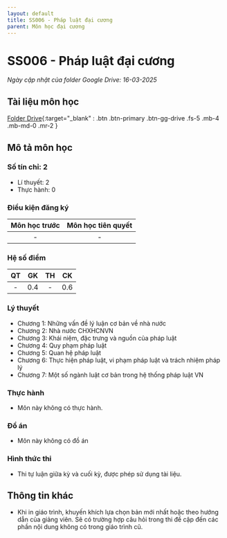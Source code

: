 ```yaml
---
layout: default
title: SS006 - Pháp luật đại cương
parent: Môn học đại cương
---
```


# SS006 - Pháp luật đại cương

*Ngày cập nhật của folder Google Drive: 16-03-2025*
## Tài liệu môn học

[Folder Drive](https://drive.google.com/drive/folders/1fZSDvPcInSH6Jl8rNt3ZSbb25cpUQHHk?usp=sharing){:target="_blank" : .btn .btn-primary .btn-gg-drive .fs-5 .mb-4 .mb-md-0 .mr-2 }

## Mô tả môn học

### Số tín chỉ: 2
- Lí thuyết: 2
- Thực hành: 0

### Điều kiện đăng ký

| Môn học trước| Môn học tiên quyết  |
|------|-----|
| <center> - </center>| <center>-</center>|

### Hệ số điểm

| QT   | GK  | TH  | CK  |
|------|-----|-----|-----|
| <center>-</center>| <center>0.4</center>| <center>-</center> | <center>0.6</center> |

### Lý thuyết

- Chương 1: Những vấn đề lý luận cơ bản về nhà nước
- Chương 2: Nhà nước CHXHCNVN
- Chương 3: Khái niệm, đặc trưng và nguồn của pháp luật
- Chương 4: Quy phạm pháp luật
- Chương 5: Quan hệ pháp luật
- Chương 6: Thực hiện pháp luật, vi phạm pháp luật và trách nhiệm pháp lý
- Chương 7: Một số ngành luật cơ bản trong hệ thống pháp luật VN

### Thực hành

- Môn này không có thực hành.

### Đồ án

- Môn này không có đồ án

### Hình thức thi

- Thi tự luận giữa kỳ và cuối kỳ, được phép sử dụng tài liệu.

## Thông tin khác

- Khi in giáo trình, khuyến khích lựa chọn bản mới nhất hoặc theo hướng dẫn của giảng viên. Sẽ có trường hợp câu hỏi trong thi đề cập đến các phần nội dung không có trong giáo trình cũ.